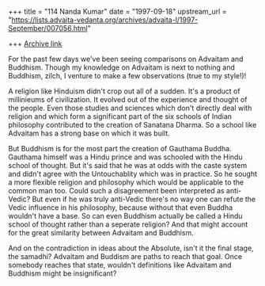 +++
title = "114 Nanda Kumar"
date = "1997-09-18"
upstream_url = "https://lists.advaita-vedanta.org/archives/advaita-l/1997-September/007056.html"

+++
[Archive link](https://lists.advaita-vedanta.org/archives/advaita-l/1997-September/007056.html)

For the past few days we've been seeing comparisons on Advaitam and
Buddhism. Though my knowledge on Advaitam is next to nothing and
Buddhism, zilch, I venture to make a few observations (true to my style!)!

A religion like Hinduism didn't crop out all of a sudden. It's a product of
millinieums of civilization. It evolved out of the experience and thought of
the people. Even those studies and sciences which don't directly deal
with religion and which form a significant part of the six schools of Indian
philosophy contributed to the creation of Sanatana Dharma. So a school
like Advaitam has a strong base on which it was built.

But Buddhism is for the most part the creation of Gauthama Buddha.
Gauthama himself was a Hindu prince and was schooled with the Hindu
school of thought. But it's said that he was at odds with the caste
system and didn't agree with the Untouchablity which was in practice.
So he sought a more flexible religion and philosophy which would be
applicable to the common man too.  Could such a disagreement been
interpreted as anti-Vedic? But even if he was truly anti-Vedic there's no
way one can refute the Vedic influence in his philosophy, because
without that even Buddha wouldn't have a base. So can even Buddhism
actually be called a Hindu school of thought rather than a seperate
religion? And that might account for the great similarity between
Advaitam and Buddhism.

And on the contradiction in ideas about the Absolute, isn't it the final
stage, the samadhi? Advaitam and Buddism are  paths to reach that goal.
Once somebody reaches that state, wouldn't definitions like Advaitam
and Buddhism might be insignificant?

